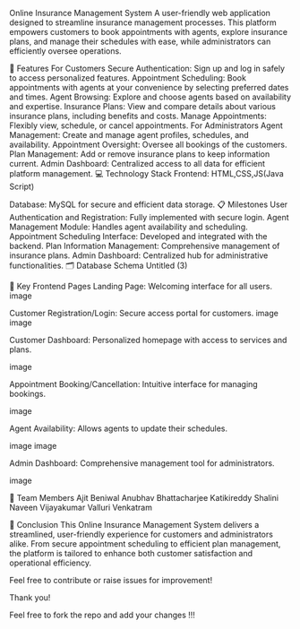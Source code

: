 Online Insurance Management System
A user-friendly web application designed to streamline insurance management processes. This platform empowers customers to book appointments with agents, explore insurance plans, and manage their schedules with ease, while administrators can efficiently oversee operations.

🚀 Features
For Customers
Secure Authentication: Sign up and log in safely to access personalized features.
Appointment Scheduling: Book appointments with agents at your convenience by selecting preferred dates and times.
Agent Browsing: Explore and choose agents based on availability and expertise.
Insurance Plans: View and compare details about various insurance plans, including benefits and costs.
Manage Appointments: Flexibly view, schedule, or cancel appointments.
For Administrators
Agent Management: Create and manage agent profiles, schedules, and availability.
Appointment Oversight: Oversee all bookings of the customers.
Plan Management: Add or remove insurance plans to keep information current.
Admin Dashboard: Centralized access to all data for efficient platform management.
💻 Technology Stack
Frontend: HTML,CSS,JS(Java Script)

Database: MySQL for secure and efficient data storage.
📋 Milestones
User Authentication and Registration: Fully implemented with secure login.
Agent Management Module: Handles agent availability and scheduling.
Appointment Scheduling Interface: Developed and integrated with the backend.
Plan Information Management: Comprehensive management of insurance plans.
Admin Dashboard: Centralized hub for administrative functionalities.
🗂 Database Schema
Untitled (3)

📄 Key Frontend Pages
Landing Page: Welcoming interface for all users.
image

Customer Registration/Login: Secure access portal for customers.
image image

Customer Dashboard: Personalized homepage with access to services and plans.

image

Appointment Booking/Cancellation: Intuitive interface for managing bookings.

image

Agent Availability: Allows agents to update their schedules.

image image

Admin Dashboard: Comprehensive management tool for administrators.

image

🤝 Team Members
Ajit Beniwal
Anubhav Bhattacharjee
Katikireddy Shalini
Naveen Vijayakumar
Valluri Venkatram


🌟 Conclusion
This Online Insurance Management System delivers a streamlined, user-friendly experience for customers and administrators alike. From secure appointment scheduling to efficient plan management, the platform is tailored to enhance both customer satisfaction and operational efficiency.

Feel free to contribute or raise issues for improvement!

Thank you!

Feel free to fork the repo and add your changes !!!
